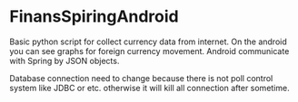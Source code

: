 # FinansSpiringAndroid

Basic python script for collect currency data from internet. On the android you can see graphs for foreign currency movement. Android communicate with Spring by JSON objects.

Database connection need to change because there is not poll control system like JDBC or etc. otherwise it will kill all connection after sometime.
